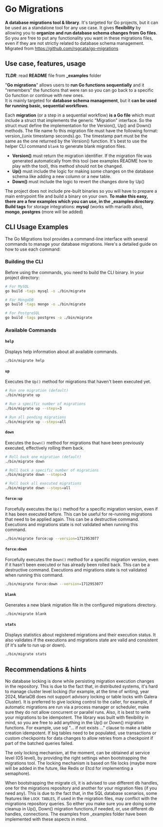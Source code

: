 # Go Migrations

**A database migrations tool & library**. It's targeted for Go projects, but it can be used as a 
standalone tool for any use case. It gives **flexibility** by allowing you to **organize and run 
database schema changes from Go files**.
So you are free to put any functionality you want in 
these migrations files, even if they are not strictly related to database schema management.  
Migrated from https://github.com/rsgcata/go-migrations

## Use case, features, usage  

_**TLDR**_: read **README** file from **_examples** folder  

"**Go migrations**" allows users to **run Go functions sequentially** and it "remembers" the functions that were ran so you can go back to a specific Go function or continue with new ones.  
It is mainly targeted for **database schema management**, but it **can be used for running basic, 
sequential workflows**.  

Each **migration** (or a step in a sequential workflow) **is a Go file** which must include a struct 
that implements the generic "Migration" interface. So the struct must define the implementation 
for the Version(), Up() and Down() methods. The file name fo this migration file must have the 
following format: version_{unix timestamp seconds}.go. The timestamp part must be the same as the 
one returned by the Version() function. It's best to use the helper CLI command ```blank``` to 
generate blank migration files.  
- **Version()** must return the migration identifier. If the migration file was generated 
  automatically from this tool (see examples README how to play with the tool), this method 
  should not be changed.  
- **Up()** must include the logic for making some changes on the database schema like adding a new 
  column or a new table.  
- **Down()** must include the logic to revert the changes done by Up()  

The project does not include pre-built binaries so you will have to prepare a main entrypoint 
file and build a binary on your own. **To make this easy, there are a few examples which you can 
use, in the _examples directory**.  
**Build tags** for storage integrations: **mysql** (works with mariadb also), **mongo**, 
**postgres** (more will be added)

## CLI Usage Examples

The Go Migrations tool provides a command-line interface with several commands to manage your database migrations. Here's a detailed guide on how to use each command:

### Building the CLI

Before using the commands, you need to build the CLI binary. In your project directory:

```bash
# For MySQL
go build -tags mysql -o ./bin/migrate

# For MongoDB
go build -tags mongo -o ./bin/migrate

# For PostgreSQL
go build -tags postgres -o ./bin/migrate
```

### Available Commands

#### `help`

Displays help information about all available commands.

```bash
./bin/migrate help
```

#### `up`

Executes the `Up()` method for migrations that haven't been executed yet.

```bash
# Run one migration (default)
./bin/migrate up

# Run a specific number of migrations
./bin/migrate up --steps=3

# Run all pending migrations
./bin/migrate up --steps=all
```

#### `down`

Executes the `Down()` method for migrations that have been previously executed, effectively rolling them back.

```bash
# Roll back one migration (default)
./bin/migrate down

# Roll back a specific number of migrations
./bin/migrate down --steps=3

# Roll back all executed migrations
./bin/migrate down --steps=all
```

#### `force:up`

Forcefully executes the `Up()` method for a specific migration version, even if it has been 
executed before. This can be useful for re-running migrations that need to be applied again. This can be a destructive command. Executions and migrations state is not validated when running this command.  

```bash
./bin/migrate force:up --version=1712953077
```

#### `force:down`

Forcefully executes the `Down()` method for a specific migration version, even if it hasn't been 
executed or has already been rolled back. This can be a destructive command. Executions and 
migrations state is not validated when running this command.  

```bash
./bin/migrate force:down --version=1712953077
```

#### `blank`

Generates a new blank migration file in the configured migrations directory.

```bash
./bin/migrate blank
```

#### `stats`

Displays statistics about registered migrations and their execution status. It also validates if the executions and migrations state are valid and consistent (if it's safe to run up or down).

```bash
./bin/migrate stats
```

## Recommendations & hints  

No database locking is done while persisting migration execution changes in the repository.
This is due to the fact that, in distributed systems, it's hard to manage cluster level
locking (for example, at the time of writing, year 2024, MariaDB does not support advisory locking or table locks with Galera Cluster).
It is preferred to give locking control to the caller, for example, if automatic migrations
are run via a process manager or scheduler, make sure they do not allow concurrent or parallel
runs.
Also, it is best to write your migrations to be idempotent.
The library was built with flexibility in mind, so you are free to add anything in the
Up() or Down() migration functions. For example, use sql "... if not exists ..." clause to make
a table creation idempotent. If big tables need to be populated, use transactions or custom
checkpoints for data changes to allow retries from a checkpoint if part of the batched queries
failed.  

The only locking mechanism, at the moment, can be obtained at service level (OS level), by 
providing the right settings when bootstrapping the migrations tool. The locking mechanism is 
based on file locks (maybe more will be added in the future, like Redis or Etcd for implementing 
a semaphore).  

When bootstrapping the migrate cli, it is advised to use different db handles, one for the 
migrations repository and another for your migration files (if you need any). This is due to the 
fact that, in the SQL database scenarios, some features like `LOCK TABLES`, if used in the 
migration files, may conflict with the migrations repository queries. So either you make sure 
you are doing some cleanup in Up(), Down() migration functions,if needed, or, use different db handles, connections. The examples from _examples folder have been implemented with these aspects in mind.

